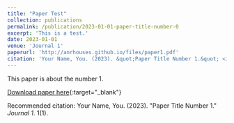 ```yaml
---
title: "Paper Test"
collection: publications
permalink: /publication/2023-01-01-paper-title-number-0
excerpt: 'This is a test.'
date: 2023-01-01
venue: 'Journal 1'
paperurl: 'http://anrhouses.github.io/files/paper1.pdf'
citation: 'Your Name, You. (2023). &quot;Paper Title Number 1.&quot; <i>Journal 1</i>. 1(1).'
---
```

This paper is about the number 1.

[Download paper here](http://anrhouses.github.io/files/paper1.pdf){:target="_blank"}

Recommended citation: Your Name, You. (2023). "Paper Title Number 1." <i>Journal 1</i>. 1(1).
